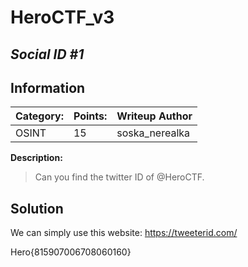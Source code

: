 # __HeroCTF_v3__ 
## _Social ID #1_

## Information

**Category:** | **Points:** | **Writeup Author**
--- | --- | ---
OSINT | 15 | soska_nerealka

**Description:** 

> Can you find the twitter ID of @HeroCTF.

## Solution
We can simply use this website: https://tweeterid.com/


Hero{815907006708060160}
